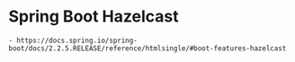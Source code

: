 # Spring Boot Hazelcast 
    - https://docs.spring.io/spring-boot/docs/2.2.5.RELEASE/reference/htmlsingle/#boot-features-hazelcast
    